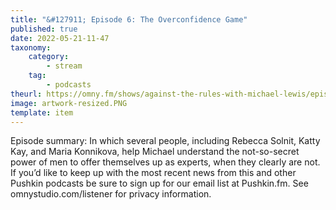 ```yaml
---
title: "&#127911; Episode 6: The Overconfidence Game"
published: true
date: 2022-05-21-11-47
taxonomy:
    category:
        - stream
    tag:
        - podcasts
theurl: https://omny.fm/shows/against-the-rules-with-michael-lewis/episode-6-the-overconfidence-game
image: artwork-resized.PNG
template: item
---
```


Episode summary: In which several people, including Rebecca Solnit, Katty Kay, and Maria Konnikova, help Michael understand the not-so-secret power of men to offer themselves up as experts, when they clearly are not. If you&rsquo;d like to keep up with the most recent news from this and other Pushkin podcasts be sure to sign up for our email list at Pushkin.fm. See omnystudio.com/listener for privacy information.
